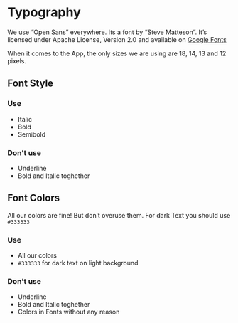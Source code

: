 # Typography

We use “Open Sans” everywhere. Its a font by “Steve Matteson”. 
It’s licensed under Apache License, Version 2.0 and available on [Google Fonts](https://fonts.google.com/specimen/Open+Sans?selection.family=Open+Sans:300,300i,400,400i,600,700)

When it comes to the App, the only sizes we are using are 
18, 14, 13 and 12 pixels.

## Font Style

### Use
- Italic
- Bold
- Semibold

### Don’t use
- Underline
- Bold and Italic toghether

## Font Colors

All our colors are fine! But don’t overuse them. For dark Text you should use 
`#333333`

### Use
- All our colors
- `#333333` for dark text on light background

### Don’t use
- Underline
- Bold and Italic toghether
- Colors in Fonts without any reason